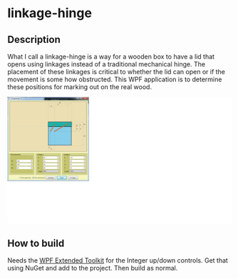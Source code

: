 linkage-hinge
=============

Description
-----------

What I call a linkage-hinge is a way for a wooden box to have a lid that opens using linkages instead of a traditional mechanical hinge. The placement of these linkages is critical to whether the lid can open or if the movement is some how obstructed. This WPF application is to determine these positions for marking out on the real wood. 

![Screenshot](screenshot.png?raw=true "Screenshot")

How to build
------------

Needs the [WPF Extended Toolkit](http://wpftoolkit.codeplex.com/) for the Integer up/down controls. Get that using NuGet and add to the project. Then build as normal.
